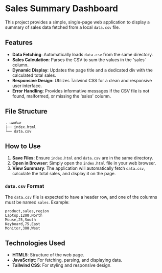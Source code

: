 # Sales Summary Dashboard

This project provides a simple, single-page web application to display a summary of sales data fetched from a local `data.csv` file.

## Features

-   **Data Fetching**: Automatically loads `data.csv` from the same directory.
-   **Sales Calculation**: Parses the CSV to sum the values in the 'sales' column.
-   **Dynamic Display**: Updates the page title and a dedicated div with the calculated total sales.
-   **Responsive Design**: Utilizes Tailwind CSS for a clean and responsive user interface.
-   **Error Handling**: Provides informative messages if the CSV file is not found, malformed, or missing the 'sales' column.

## File Structure

```
. பணியா
├── index.html
└── data.csv
```

## How to Use

1.  **Save Files**: Ensure `index.html` and `data.csv` are in the same directory.
2.  **Open in Browser**: Simply open the `index.html` file in your web browser.
3.  **View Summary**: The application will automatically fetch `data.csv`, calculate the total sales, and display it on the page.

### `data.csv` Format

The `data.csv` file is expected to have a header row, and one of the columns must be named `sales`. Example:

```csv
product,sales,region
Laptop,1200,North
Mouse,25,South
Keyboard,75,East
Monitor,300,West
```

## Technologies Used

-   **HTML5**: Structure of the web page.
-   **JavaScript**: For fetching, parsing, and displaying data.
-   **Tailwind CSS**: For styling and responsive design.